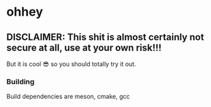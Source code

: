 # ohhey

## DISCLAIMER: This shit is almost certainly not secure at all, use at your own risk!!!

But it is cool 😎 so you should totally try it out.

### Building

Build dependencies are meson, cmake, gcc
